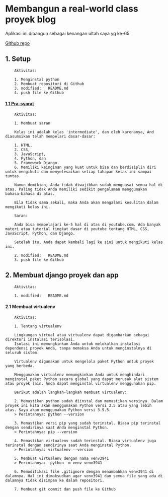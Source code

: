 # Membangun a real-world class proyek blog 
Aplikasi ini dibangun sebagai kenangan ultah saya yg ke-65

[Github repo](https://github.com/gurnitha/django-real-world-class-blog)


## 1. Setup

        Aktivitas:

        1. Menginstal python
        2. Membuat repositori di Github
        3. modified:   README.md
        4. push file ke Github


#### [1.1 Pra-syarat](https://github.com/gurnitha/django-real-world-class-blog/commit/35a530d41d8113da2a43d5485b95a120c597f522)

        Aktivitas:

        1. Membuat saran

        Kelas ini adalah kelas 'intermediate', dan oleh karenanya, And diasumsikan telah mempelari dasar-dasar:

        1. HTML,
        2. CSS,
        3. JavaScript,
        4. Python, dan
        5. Framework Django.
        6. Memiliki keinginan yang kuat untuk bisa dan berdisiplin diri untuk mengikuti dan menyelesaikan setiap tahapan kelas ini sampai tuntas.

        Namun demikian, Anda tidak diwajibkan sudah menguasai semua hal di atas. Paling tidak Anda memiliki sedikit pengalaman menggunakan bahasa-bahasa di atas.

        Bila tidak sama sekali, maka Anda akan mengalami kesulitan dalam mengikuti kelas ini.

        Saran:

        Anda bisa mempelajari ke-5 hal di atas di youtube.com. Ada banyak materi atau tutorial tingkat dasar di youtube tentang HTML, CSS, JavaScript, Python, dan Django.

        Setelah itu, Anda dapat kembali lagi ke sini untuk mengikuti kelas ini. 

        2. modified:   README.md
        3. push file ke Github


## 2. Membuat django proyek dan app

        Aktivitas:

        1. modified:   README.md


#### 2.1 Membuat virtualenv
        
        Aktivitas:

        1. Tentang virtualenv    

        Lingkungan virtual atau virtualenv dapat digambarkan sebagai direktori instalasi terisolasi. 
        Isolasi ini memungkinkan Anda untuk melokalkan instalasi dependensi proyek Anda, tanpa memaksa Anda untuk menginstalnya di seluruh sistem.

        Virtualenv digunakan untuk mengelola paket Python untuk proyek yang berbeda. 

        Menggunakan virtualenv memungkinkan Anda untuk menghindari menginstal paket Python secara global yang dapat merusak alat sistem atau proyek lain. Anda dapat menginstal virtualenv menggunakan pip.

        Berikut adalah langkah-langkah membuat virtualenv:

        2. Memastikan python sudah diinstal dan memastikan versinya. Dalam proyek ini kita akan menggunakan Python versi 3.5 atau yang lebih atas. Saya akan menggunakan Python versi 3.9.5.
        > Perintahnya: python --version

        3. Memastikan versi pip yang sudah terinstal. Biasa pip terinstal dengan sendirinya saat Anda menginstal Python.
        > Perintahnya: pip --version

        4. Memastikan virtualenv sudah terinstal. Biasa virtualenv juga terinstal dengan sendirinya saat Anda menginstal Python.
        > Perintahnya: virtualenv --version

        5. Membuat virtualenv dengan nama venv3941
        > Perintahnya:  python -m venv venv3941

        6. Memodifikasi file .gitignore dengan menambahkan venv3941 di dalamnya. Hal ini dimaksudkan agar venv3941 dan semua file yang ada di dalamnya tidak disimpan ke dalam repositori.

        7. Membuat git commit dan push file ke Github




